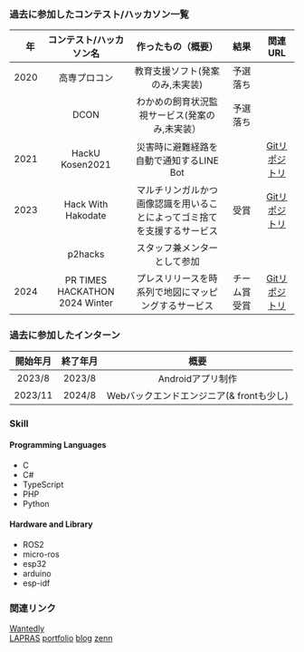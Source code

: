 ### 過去に参加したコンテスト/ハッカソン一覧
|　年 | コンテスト/ハッカソン名 | 作ったもの（概要） | 結果 | 関連URL |
| :---: | :---: | :---: | :---: | :---:|
| 2020 | 高専プロコン　 | 教育支援ソフト(発案のみ,未実装) | 予選落ち　 | |
| | DCON | わかめの飼育状況監視サービス(発案のみ,未実装） | 予選落ち | |
| 2021 | HackU Kosen2021 | 災害時に避難経路を自動で通知するLINE Bot |  | [Gitリポジトリ](https://github.com/hashiba-k-jp/hakodate-a05) |
| 2023 | Hack With Hakodate | マルチリンガルかつ画像認識を用いることによってゴミ捨てを支援するサービス | 受賞　 | [Gitリポジトリ](https://github.com/rgga-16/Hakodate-Hackathon) |
| | p2hacks | スタッフ兼メンターとして参加 | | |
| 2024 | PR TIMES HACKATHON 2024 Winter | プレスリリースを時系列で地図にマッピングするサービス | チーム賞受賞 | [Gitリポジトリ](https://github.com/ksatoshi/hackathon2024-winter-nu-doruzu) |

### 過去に参加したインターン
| 開始年月 | 終了年月 | 概要 |
| :---: | :---: | :---: |
| 2023/8 | 2023/8 | Androidアプリ制作 | 
| 2023/11 | 2024/8 | Webバックエンドエンジニア(& frontも少し) |

### Skill
#### Programming Languages
- C
- C#
- TypeScript
- PHP
- Python

#### Hardware and Library
- ROS2
- micro-ros
- esp32
- arduino
- esp-idf

### 関連リンク
[Wantedly](https://www.wantedly.com/id/satoshi_kawahira)  
[LAPRAS](https://lapras.com/public/OS3QBSA)
[portfolio](https://www.ksatoshi.dev/)
[blog](https://ksatoshi.hatenablog.com)
[zenn](https://zenn.dev/ksatoshi)